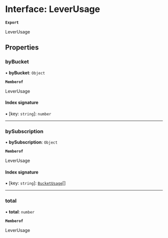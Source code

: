 # Interface: LeverUsage

**`Export`**

LeverUsage

## Properties

### byBucket

• **byBucket**: `Object`

**`Memberof`**

LeverUsage

#### Index signature

▪ [key: `string`]: `number`

___

### bySubscription

• **bySubscription**: `Object`

**`Memberof`**

LeverUsage

#### Index signature

▪ [key: `string`]: [`BucketUsage`](BucketUsage.md)[]

___

### total

• **total**: `number`

**`Memberof`**

LeverUsage
